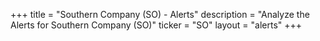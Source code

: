+++
title = "Southern Company (SO) - Alerts"
description = "Analyze the Alerts for Southern Company (SO)"
ticker = "SO"
layout = "alerts"
+++

